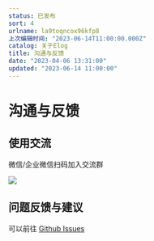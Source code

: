 ```yaml
---
status: 已发布
sort: 4
urlname: la9toqncox96kfp8
上次编辑时间: "2023-06-14T11:00:00.000Z"
catalog: 关于Elog
title: 沟通与反馈
date: "2023-04-06 13:31:00"
updated: "2023-06-14 11:00:00"
---
```


# 沟通与反馈

## 使用交流

微信/企业微信扫码加入交流群

![](https://blogimagesrep-1257180516.cos.ap-guangzhou.myqcloud.com/elog-docs-images/FuBJmZMQwvgi4bgVyd0dAJ5qPS5I.png)

## 问题反馈与建议

可以前往 [Github Issues](https://github.com/LetTTGACO/elog/issues)
